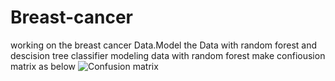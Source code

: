 # Breast-cancer
working on the breast cancer Data.Model the Data with random forest and descision tree classifier
modeling data with random forest make confiousion matrix as below
![Confusion matrix](/repository/breast_cancer/download0.1.png?raw=true "descision tree")
